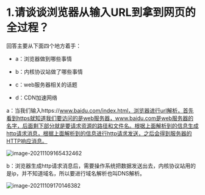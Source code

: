 #  1.请谈谈浏览器从输入URL到拿到网页的全过程？

回答主要从下面四个地方着手：

- a：浏览器做到哪些事情

- b：内核协议站做了哪些事情

- c：web服务器相关的话题

- d：CDN加速网络

  

a：当我们输入https://www.baidu.com/index.html，浏览器进行url解析，首先看到https就知道我们要访问的是web服务器，www.baidu.com是web服务器的名字，后面剩下部分就是要请求资源的路径和文件名。根据上面解析到的信息生成http请求消息，根据上面解析到的信息进行http请求发送，之后会得到服务器的HTTP响应消息。

![image-20211109165432462](C:\Users\haosh\AppData\Roaming\Typora\typora-user-images\image-20211109165432462.png)

b：浏览器生成http请求消息后，需要操作系统把数据发送出去，内核协议站用的是ip，并不知道域名，所以要进行域名解析也叫DNS解析。

![image-20211109170146382](C:\Users\haosh\AppData\Roaming\Typora\typora-user-images\image-20211109170146382.png)

